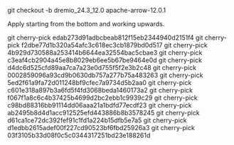 git checkout -b dremio_24.3_12.0 apache-arrow-12.0.1  

Apply starting from the bottom and working upwards.

git cherry-pick edab273d91adbcbeab812f15eb2344940d2151f4
git cherry-pick f2dbe77d1b320a54afc3c618ec3cb1879bd0d517
git cherry-pick 4b929d730588a253414b6644ea32554bac5cbae3
git cherry-pick c3eaf4cb2904a45e8b8029eb6ee5b67be9464e0d
git cherry-pick d4dc6d525cfd89aa7ca7a23e0d755f5f2e3b2c48
git cherry-pick 0002859096a93cd9b0630db757a277b75a483263
git cherry-pick 5ed2f61a9fa72d011248bf9cfec7a9734d5b2aa0
git cherry-pick c601e318a897b3a6fd5f4fd3068beda1460173a2
git cherry-pick f067f1a8c6c4b37425b4699d2bc2ebb1c9939c29
git cherry-pick c98bd88316bb91114dd06aaa21a1bdfd77ecdf23
git cherry-pick ab2495b8d4d1acc912525efd443886b8b3578245
git cherry-pick d61ca1ce72dc392fef91c1fd1a224b15dfb5e7a5
git cherry-pick d1edbb2615adef00f227cd90523bf6fbd25926a3
git cherry-pick 03f3105b33d08f0c5c0344317251bd23e188261d
